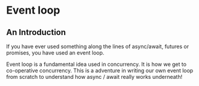 # Event loop

## An Introduction

If you have ever used something along the lines of async/await, futures or promises, you have used an event loop.

Event loop is a fundamental idea used in concurrency. It is how we get to co-operative concurrency. This is a adventure in writing our own event loop from scratch to understand how async / await really works underneath!
